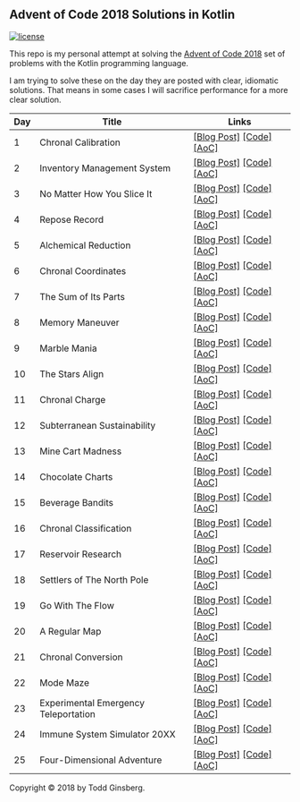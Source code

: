 ## Advent of Code 2018 Solutions in Kotlin

[![license](https://img.shields.io/github/license/mashape/apistatus.svg)]()

This repo is my personal attempt at solving the [Advent of Code 2018](http://adventofcode.com/2018) set of problems with the Kotlin programming language.

I am trying to solve these on the day they are posted with clear, idiomatic solutions. That means in some cases I will sacrifice performance for a more clear solution.

|   Day   | Title                                         |  Links                                       |
| --------|-----------------------------------------------|--------------------------------------------- |
|    1    | Chronal Calibration                           | [\[Blog Post\]](https://todd.ginsberg.com/post/advent-of-code/2018/day1/) [\[Code\]](https://github.com/tginsberg/advent-2018-kotlin/blob/master/src/main/kotlin/com/ginsberg/advent2018/Day01.kt) [\[AoC\]](http://adventofcode.com/2018/day/1) |
|    2    | Inventory Management System                   | [\[Blog Post\]](https://todd.ginsberg.com/post/advent-of-code/2018/day2/) [\[Code\]](https://github.com/tginsberg/advent-2018-kotlin/blob/master/src/main/kotlin/com/ginsberg/advent2018/Day02.kt) [\[AoC\]](http://adventofcode.com/2018/day/2) |
|    3    | No Matter How You Slice It                    | [\[Blog Post\]](https://todd.ginsberg.com/post/advent-of-code/2018/day3/) [\[Code\]](https://github.com/tginsberg/advent-2018-kotlin/blob/master/src/main/kotlin/com/ginsberg/advent2018/Day03.kt) [\[AoC\]](http://adventofcode.com/2018/day/3) |
|    4    | Repose Record                                 | [\[Blog Post\]](https://todd.ginsberg.com/post/advent-of-code/2018/day4/) [\[Code\]](https://github.com/tginsberg/advent-2018-kotlin/blob/master/src/main/kotlin/com/ginsberg/advent2018/Day04.kt) [\[AoC\]](http://adventofcode.com/2018/day/4) |
|    5    | Alchemical Reduction                          | [\[Blog Post\]](https://todd.ginsberg.com/post/advent-of-code/2018/day5/) [\[Code\]](https://github.com/tginsberg/advent-2018-kotlin/blob/master/src/main/kotlin/com/ginsberg/advent2018/Day05.kt) [\[AoC\]](http://adventofcode.com/2018/day/5) |
|    6    | Chronal Coordinates                           | [\[Blog Post\]](https://todd.ginsberg.com/post/advent-of-code/2018/day6/) [\[Code\]](https://github.com/tginsberg/advent-2018-kotlin/blob/master/src/main/kotlin/com/ginsberg/advent2018/Day06.kt) [\[AoC\]](http://adventofcode.com/2018/day/6) |
|    7    | The Sum of Its Parts                          | [\[Blog Post\]](https://todd.ginsberg.com/post/advent-of-code/2018/day7/) [\[Code\]](https://github.com/tginsberg/advent-2018-kotlin/blob/master/src/main/kotlin/com/ginsberg/advent2018/Day07.kt) [\[AoC\]](http://adventofcode.com/2018/day/7) |
|    8    | Memory Maneuver                               | [\[Blog Post\]](https://todd.ginsberg.com/post/advent-of-code/2018/day8/) [\[Code\]](https://github.com/tginsberg/advent-2018-kotlin/blob/master/src/main/kotlin/com/ginsberg/advent2018/Day08.kt) [\[AoC\]](http://adventofcode.com/2018/day/8) |
|    9    | Marble Mania                                  | [\[Blog Post\]](https://todd.ginsberg.com/post/advent-of-code/2018/day9/) [\[Code\]](https://github.com/tginsberg/advent-2018-kotlin/blob/master/src/main/kotlin/com/ginsberg/advent2018/Day09.kt) [\[AoC\]](http://adventofcode.com/2018/day/9) |
|   10    | The Stars Align                               | [\[Blog Post\]](https://todd.ginsberg.com/post/advent-of-code/2018/day10/) [\[Code\]](https://github.com/tginsberg/advent-2018-kotlin/blob/master/src/main/kotlin/com/ginsberg/advent2018/Day10.kt) [\[AoC\]](http://adventofcode.com/2018/day/10) |
|   11    | Chronal Charge                                | [\[Blog Post\]](https://todd.ginsberg.com/post/advent-of-code/2018/day11/) [\[Code\]](https://github.com/tginsberg/advent-2018-kotlin/blob/master/src/main/kotlin/com/ginsberg/advent2018/Day11.kt) [\[AoC\]](http://adventofcode.com/2018/day/11) |
|   12    | Subterranean Sustainability                   | [\[Blog Post\]](https://todd.ginsberg.com/post/advent-of-code/2018/day12/) [\[Code\]](https://github.com/tginsberg/advent-2018-kotlin/blob/master/src/main/kotlin/com/ginsberg/advent2018/Day12.kt) [\[AoC\]](http://adventofcode.com/2018/day/12) |
|   13    | Mine Cart Madness                             | [\[Blog Post\]](https://todd.ginsberg.com/post/advent-of-code/2018/day13/) [\[Code\]](https://github.com/tginsberg/advent-2018-kotlin/blob/master/src/main/kotlin/com/ginsberg/advent2018/Day13.kt) [\[AoC\]](http://adventofcode.com/2018/day/13) |
|   14    | Chocolate Charts                              | [\[Blog Post\]](https://todd.ginsberg.com/post/advent-of-code/2018/day14/) [\[Code\]](https://github.com/tginsberg/advent-2018-kotlin/blob/master/src/main/kotlin/com/ginsberg/advent2018/Day14.kt) [\[AoC\]](http://adventofcode.com/2018/day/14) |
|   15    | Beverage Bandits                              | [\[Blog Post\]](https://todd.ginsberg.com/post/advent-of-code/2018/day15/) [\[Code\]](https://github.com/tginsberg/advent-2018-kotlin/blob/master/src/main/kotlin/com/ginsberg/advent2018/Day15.kt) [\[AoC\]](http://adventofcode.com/2018/day/15) |
|   16    | Chronal Classification                        | [\[Blog Post\]](https://todd.ginsberg.com/post/advent-of-code/2018/day16/) [\[Code\]](https://github.com/tginsberg/advent-2018-kotlin/blob/master/src/main/kotlin/com/ginsberg/advent2018/Day16.kt) [\[AoC\]](http://adventofcode.com/2018/day/16) |
|   17    | Reservoir Research                            | [\[Blog Post\]](https://todd.ginsberg.com/post/advent-of-code/2018/day17/) [\[Code\]](https://github.com/tginsberg/advent-2018-kotlin/blob/master/src/main/kotlin/com/ginsberg/advent2018/Day17.kt) [\[AoC\]](http://adventofcode.com/2018/day/17) |
|   18    | Settlers of The North Pole                    | [\[Blog Post\]](https://todd.ginsberg.com/post/advent-of-code/2018/day18/) [\[Code\]](https://github.com/tginsberg/advent-2018-kotlin/blob/master/src/main/kotlin/com/ginsberg/advent2018/Day18.kt) [\[AoC\]](http://adventofcode.com/2018/day/18) |
|   19    | Go With The Flow                              | [\[Blog Post\]](https://todd.ginsberg.com/post/advent-of-code/2018/day19/) [\[Code\]](https://github.com/tginsberg/advent-2018-kotlin/blob/master/src/main/kotlin/com/ginsberg/advent2018/Day19.kt) [\[AoC\]](http://adventofcode.com/2018/day/19) |
|   20    | A Regular Map                                 | [\[Blog Post\]](https://todd.ginsberg.com/post/advent-of-code/2018/day20/) [\[Code\]](https://github.com/tginsberg/advent-2018-kotlin/blob/master/src/main/kotlin/com/ginsberg/advent2018/Day20.kt) [\[AoC\]](http://adventofcode.com/2018/day/20) |
|   21    | Chronal Conversion                            | [\[Blog Post\]](https://todd.ginsberg.com/post/advent-of-code/2018/day21/) [\[Code\]](https://github.com/tginsberg/advent-2018-kotlin/blob/master/src/main/kotlin/com/ginsberg/advent2018/Day21.kt) [\[AoC\]](http://adventofcode.com/2018/day/21) |
|   22    | Mode Maze                                     | [\[Blog Post\]](https://todd.ginsberg.com/post/advent-of-code/2018/day22/) [\[Code\]](https://github.com/tginsberg/advent-2018-kotlin/blob/master/src/main/kotlin/com/ginsberg/advent2018/Day22.kt) [\[AoC\]](http://adventofcode.com/2018/day/22) |
|   23    | Experimental Emergency Teleportation          | [\[Blog Post\]](https://todd.ginsberg.com/post/advent-of-code/2018/day23/) [\[Code\]](https://github.com/tginsberg/advent-2018-kotlin/blob/master/src/main/kotlin/com/ginsberg/advent2018/Day23.kt) [\[AoC\]](http://adventofcode.com/2018/day/23) |
|   24    | Immune System Simulator 20XX                  | [\[Blog Post\]](https://todd.ginsberg.com/post/advent-of-code/2018/day24/) [\[Code\]](https://github.com/tginsberg/advent-2018-kotlin/blob/master/src/main/kotlin/com/ginsberg/advent2018/Day24.kt) [\[AoC\]](http://adventofcode.com/2018/day/24) |
|   25    | Four-Dimensional Adventure                    | [\[Blog Post\]](https://todd.ginsberg.com/post/advent-of-code/2018/day25/) [\[Code\]](https://github.com/tginsberg/advent-2018-kotlin/blob/master/src/main/kotlin/com/ginsberg/advent2018/Day25.kt) [\[AoC\]](http://adventofcode.com/2018/day/25) |


Copyright &copy; 2018 by Todd Ginsberg.
